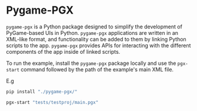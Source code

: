 # Pygame-PGX

`pygame-pgx` is a Python package designed to simplify the development of PyGame-based UIs in Python. `pygame-pgx` applications are written in an XML-like format, and functionality can be added to them by linking Python scripts to the app. `pygame-pgx` provides APIs for interacting with the different components of the app inside of linked scripts.

To run the example, install the `pygame-pgx` package locally and use the `pgx-start` command followed by the path of the example's main XML file.

E.g
```sh
pip install "./pygame-pgx/"

pgx-start "tests/testproj/main.pgx"
```